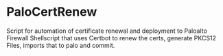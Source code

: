 # PaloCertRenew
Script for automation of certificate renewal and deployment to Paloalto Firewall 
Shellscript that uses Certbot to renew the certs, generate PKCS12 Files, imports that to palo and commit.
